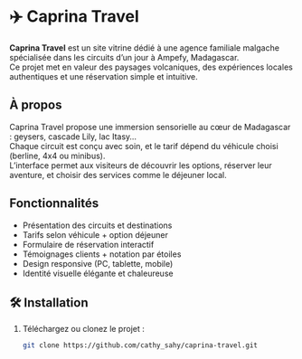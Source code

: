 # ✈️ Caprina Travel
**Caprina Travel** est un site vitrine dédié à une agence familiale malgache spécialisée dans les circuits d’un jour à Ampefy, Madagascar.  
Ce projet met en valeur des paysages volcaniques, des expériences locales authentiques et une réservation simple et intuitive.


##  À propos
Caprina Travel propose une immersion sensorielle au cœur de Madagascar : geysers, cascade Lily, lac Itasy…  
Chaque circuit est conçu avec soin, et le tarif dépend du véhicule choisi (berline, 4x4 ou minibus).  
L’interface permet aux visiteurs de découvrir les options, réserver leur aventure, et choisir des services comme le déjeuner local.

##  Fonctionnalités

-  Présentation des circuits et destinations
- Tarifs selon véhicule + option déjeuner
- Formulaire de réservation interactif
- Témoignages clients + notation par étoiles
- Design responsive (PC, tablette, mobile)
- Identité visuelle élégante et chaleureuse

## 🛠️ Installation
1. Téléchargez ou clonez le projet :
   ```bash
   git clone https://github.com/cathy_sahy/caprina-travel.git